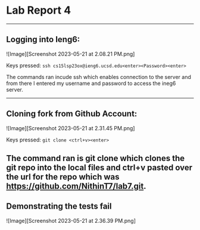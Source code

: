 # Lab Report 4
---
## Logging into Ieng6:
![Image][Screenshot 2023-05-21 at 2.08.21 PM.png]

Keys pressed: ```ssh cs15lsp23ox@ieng6.ucsd.edu<enter><Password><enter>```

The commands ran incude ssh which enables connection to the server and from there I entered my username and password to access the ineg6 server.

---
## Cloning fork from Github Account:
![Image][Screenshot 2023-05-21 at 2.31.45 PM.png]

Keys pressed: ```git clone <ctrl+v><enter>```

The command ran is git clone which clones the git repo into the local files and ctrl+v pasted over the url for the repo which was https://github.com/NithinT7/lab7.git. 
---
## Demonstrating the tests fail
![Image][Screenshot 2023-05-21 at 2.36.39 PM.png]



